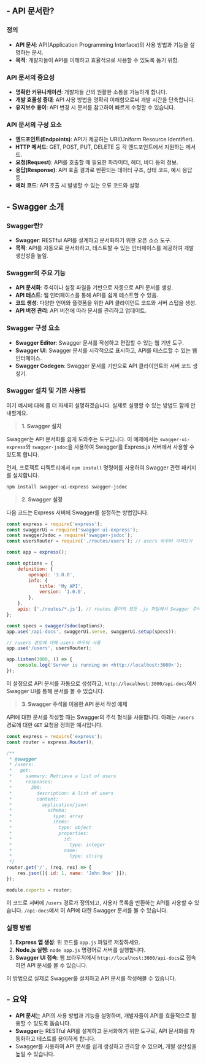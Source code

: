## - API 문서란?

### 정의

- **API 문서**: API(Application Programming Interface)의 사용 방법과 기능을 설명하는 문서.
- **목적**: 개발자들이 API를 이해하고 효율적으로 사용할 수 있도록 돕기 위함.

### API 문서의 중요성

- **명확한 커뮤니케이션**: 개발자들 간의 원활한 소통을 가능하게 합니다.
- **개발 효율성 증대**: API 사용 방법을 명확히 이해함으로써 개발 시간을 단축합니다.
- **유지보수 용이**: API 변경 시 문서를 참고하여 빠르게 수정할 수 있습니다.

### API 문서의 구성 요소

- **엔드포인트(Endpoints)**: API가 제공하는 URI(Uniform Resource Identifier).
- **HTTP 메서드**: GET, POST, PUT, DELETE 등 각 엔드포인트에서 지원하는 메서드.
- **요청(Request)**: API를 호출할 때 필요한 파라미터, 헤더, 바디 등의 정보.
- **응답(Response)**: API 호출 결과로 반환되는 데이터 구조, 상태 코드, 예시 응답 등.
- **에러 코드**: API 호출 시 발생할 수 있는 오류 코드와 설명.

## - Swagger 소개

### Swagger란?

- **Swagger**: RESTful API를 설계하고 문서화하기 위한 오픈 소스 도구.
- **목적**: API를 자동으로 문서화하고, 테스트할 수 있는 인터페이스를 제공하여 개발 생산성을 높임.

### Swagger의 주요 기능

- **API 문서화**: 주석이나 설정 파일을 기반으로 자동으로 API 문서를 생성.
- **API 테스트**: 웹 인터페이스를 통해 API를 쉽게 테스트할 수 있음.
- **코드 생성**: 다양한 언어와 플랫폼을 위한 API 클라이언트 코드와 서버 스텁을 생성.
- **API 버전 관리**: API 버전에 따라 문서를 관리하고 업데이트.

### Swagger 구성 요소

- **Swagger Editor**: Swagger 문서를 작성하고 편집할 수 있는 웹 기반 도구.
- **Swagger UI**: Swagger 문서를 시각적으로 표시하고, API를 테스트할 수 있는 웹 인터페이스.
- **Swagger Codegen**: Swagger 문서를 기반으로 API 클라이언트와 서버 코드 생성기.

### Swagger 설치 및 기본 사용법

여기 예시에 대해 좀 더 자세히 설명하겠습니다. 실제로 실행할 수 있는 방법도 함께 안내할게요.

> **1. Swagger 설치**

Swagger는 API 문서화를 쉽게 도와주는 도구입니다. 이 예제에서는 `swagger-ui-express`와 `swagger-jsdoc`을 사용하여 Swagger를 Express.js 서버에서 사용할 수 있도록 합니다.

먼저, 프로젝트 디렉토리에서 `npm install` 명령어를 사용하여 Swagger 관련 패키지를 설치합니다.

```bash
npm install swagger-ui-express swagger-jsdoc

```

> **2. Swagger 설정**

다음 코드는 Express 서버에 Swagger를 설정하는 방법입니다.

```jsx
const express = require('express');
const swaggerUi = require('swagger-ui-express');
const swaggerJsdoc = require('swagger-jsdoc');
const usersRouter = require('./routes/users'); // users 라우터 가져오기

const app = express();

const options = {
    definition: {
        openapi: '3.0.0',
        info: {
            title: 'My API',
            version: '1.0.0',
        },
    },
    apis: ['./routes/*.js'], // routes 폴더의 모든 .js 파일에서 Swagger 주석을 찾음
};

const specs = swaggerJsdoc(options);
app.use('/api-docs', swaggerUi.serve, swaggerUi.setup(specs));

// /users 경로에 대해 users 라우터 사용
app.use('/users', usersRouter);

app.listen(3000, () => {
    console.log('Server is running on <http://localhost:3000>');
});
```

이 설정으로 API 문서를 자동으로 생성하고, `http://localhost:3000/api-docs`에서 Swagger UI를 통해 문서를 볼 수 있습니다.

> **3. Swagger 주석을 이용한 API 문서 작성 예제**

API에 대한 문서를 작성할 때는 Swagger의 주석 형식을 사용합니다. 아래는 `/users` 경로에 대한 `GET` 요청을 정의한 예시입니다.

```jsx
const express = require('express');
const router = express.Router();

/**
 * @swagger
 * /users:
 *   get:
 *     summary: Retrieve a list of users
 *     responses:
 *       200:
 *         description: A list of users
 *         content:
 *           application/json:
 *             schema:
 *               type: array
 *               items:
 *                 type: object
 *                 properties:
 *                   id:
 *                     type: integer
 *                   name:
 *                     type: string
 */
router.get('/', (req, res) => {
    res.json([{ id: 1, name: 'John Doe' }]);
});

module.exports = router;
```

이 코드로 서버에 `/users` 경로가 정의되고, 사용자 목록을 반환하는 API를 사용할 수 있습니다. `/api-docs`에서 이 API에 대한 Swagger 문서를 볼 수 있습니다.

### 실행 방법

1. **Express 앱 생성**: 위 코드를 `app.js` 파일로 저장하세요.
2. **Node.js 실행**: `node app.js` 명령어로 서버를 실행합니다.
3. **Swagger UI 접속**: 웹 브라우저에서 `http://localhost:3000/api-docs`로 접속하면 API 문서를 볼 수 있습니다.

이 방법으로 실제로 Swagger를 설치하고 API 문서를 작성해볼 수 있습니다.

## - 요약

- **API 문서**는 API의 사용 방법과 기능을 설명하며, 개발자들이 API를 효율적으로 활용할 수 있도록 돕습니다.
- **Swagger**는 RESTful API를 설계하고 문서화하기 위한 도구로, API 문서화를 자동화하고 테스트를 용이하게 합니다.
- Swagger를 사용하여 API 문서를 쉽게 생성하고 관리할 수 있으며, 개발 생산성을 높일 수 있습니다.